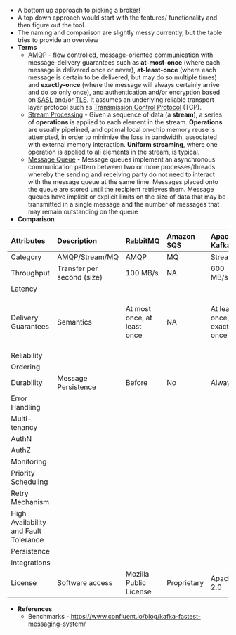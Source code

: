 - A bottom up approach to picking a broker!
- A top down approach would start with the features/ functionality and then figure out the tool.
- The naming and comparison are slightly messy currently, but the table tries to provide an overview
- **Terms**
    - [AMQP](https://en.wikipedia.org/wiki/Advanced_Message_Queuing_Protocol) - flow controlled, message-oriented communication with message-delivery guarantees such as __at-most-once__ (where each message is delivered once or never), __at-least-once__ (where each message is certain to be delivered, but may do so multiple times) and __exactly-once__ (where the message will always certainly arrive and do so only once), and authentication and/or encryption based on [SASL](https://en.wikipedia.org/wiki/Simple_Authentication_and_Security_Layer) and/or [TLS](https://en.wikipedia.org/wiki/Transport_Layer_Security). It assumes an underlying reliable transport layer protocol such as [Transmission Control Protocol](https://en.wikipedia.org/wiki/Transmission_Control_Protocol) (TCP).
    - [Stream Processing](https://en.wikipedia.org/wiki/Stream_processing) - Given a sequence of data (a __stream__), a series of __operations__ is applied to each element in the stream. __Operations__ are usually pipelined, and optimal local on-chip memory reuse is attempted, in order to minimize the loss in bandwidth, associated with external memory interaction. __Uniform streaming__, where one operation is applied to all elements in the stream, is typical. 
    - [Message Queue](https://en.wikipedia.org/wiki/Message_queue) - Message queues implement an asynchronous communication pattern between two or more processes/threads whereby the sending and receiving party do not need to interact with the message queue at the same time. Messages placed onto the queue are stored until the recipient retrieves them.  Message queues have implicit or explicit limits on the size of data that may be transmitted in a single message and the number of messages that may remain outstanding on the queue
- **Comparison**

| Attributes | Description | RabbitMQ | Amazon SQS | Apache Kafka | Apache Pulsar |    NATS    | NATS Streaming | Redis   |   ZeroMQ    |   Pravega   |
|:-----------|:------------|:---------|:-----------|:-------------|:--------------|:-----------|:------------|:-----------|:------------|:------------|
| Category   | AMQP/Stream/MQ | AMQP  |     MQ     |    Stream    |    Stream     |     MQ     |    Stream   |  Stream   |      MQ      |    Stream   |
| Throughput | Transfer per second (size) | 100 MB/s  |     NA    |    600 MB/s   |  300 MB/s  |      NA     |    NA     |      NA      |   NA   |
| Latency    |  |   |          |        |         |          |      |     |            |       |
| Delivery Guarantees | Semantics  | At most once, at least once | NA | At least once, exactly once | At most once, at least once, exactly once (JetStream) | At most once, at least once, exactly once  (JetStream) | NA | NA | NA |
| Reliability |
| Ordering |
| Durability | Message Persistence | Before | No | Always | Always | No | Always | Possible | No | Always |
| Error Handling |
| Multi-tenancy |
| AuthN |
| AuthZ |
| Monitoring |
| Priority Scheduling |
| Retry Mechanism |
| High Availability and Fault Tolerance |
| Persistence |
| Integrations |
| License | Software access | Mozilla Public License | Proprietary | Apache 2.0 | Apache 2.0 | Apache 2.0 | Apache 2.0 | BSD 3 Clause | LGPLv3+ | Apache 2.0 |

- **References**
    - Benchmarks - https://www.confluent.io/blog/kafka-fastest-messaging-system/
